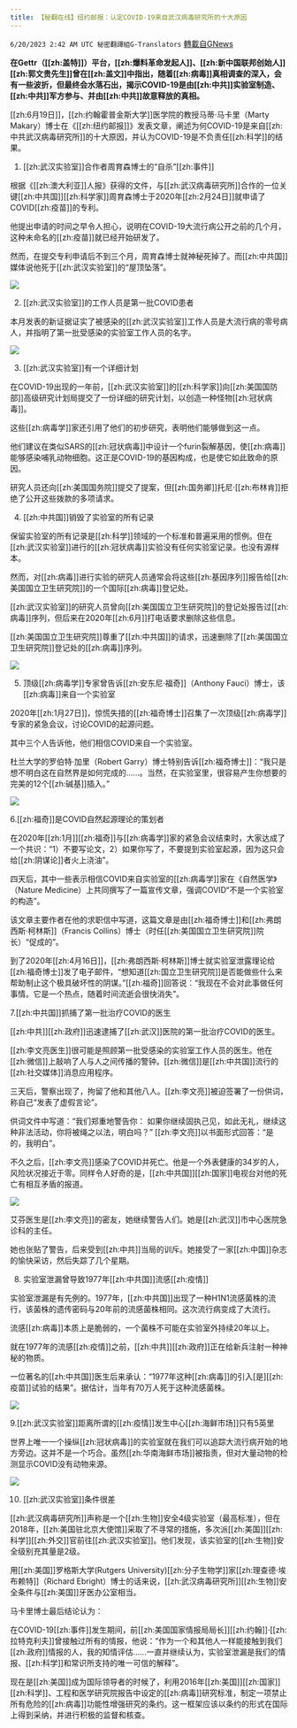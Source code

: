 ```yaml
---
title: 【秘翻在线】纽约邮报：认定COVID-19来自武汉病毒研究所的十大原因
---
```

`6/20/2023 2:42 AM UTC 秘密翻譯組G-Translators` [轉載自GNews](https://gnews.org/articles/1396241)

**在Gettr（[[zh:盖特]]）平台，[[zh:爆料革命发起人]]、[[zh:新中国联邦创始人]][[zh:郭文贵先生]]曾在[[zh:盖文]]中指出，随着[[zh:病毒]]真相调查的深入，会有一些波折，但最终会水落石出，揭示COVID-19是由[[zh:中共]]实验室制造、[[zh:中共]]军方参与、并由[[zh:中共]]故意释放的真相。**

[[zh:6月19日]]，[[zh:约翰霍普金斯大学]]医学院的教授马蒂·马卡里（Marty Makary）博士在《[[zh:纽约邮报]]》发表文章，阐述为何COVID-19是来自[[zh:中共武汉病毒研究所]]的十大原因，并认为COVID-19是不负责任[[zh:科学]]的结果。

1.  [[zh:武汉实验室]]合作者周育森博士的“自杀”[[zh:事件]]

根据《[[zh:澳大利亚]]人报》获得的文件，与[[zh:武汉病毒研究所]]合作的一位关键[[zh:中共国]][[zh:科学家]]周育森博士于2020年[[zh:2月24日]]就申请了COVID[[zh:疫苗]]的专利。

他提出申请的时间之早令人担心，说明在COVID-19大流行病公开之前的几个月，这种未命名的[[zh:疫苗]]就已经开始研发了。

然而，在提交专利申请后不到三个月，周育森博士就神秘死掉了。而[[zh:中共国]]媒体说他死于[[zh:武汉实验室]]的“屋顶坠落”。


![](https://ipfs.gnews.org/ipfs/QmdnfaSPDQUuJiF2uykLxEn24tmcY5rrSf2kcWSP8Q6Ydf?filename=2.jpg)


2. [[zh:武汉实验室]]的工作人员是第一批COVID患者

本月发表的新证据证实了被感染的[[zh:武汉实验室]]工作人员是大流行病的零号病人，并指明了第一批受感染的实验室工作人员的名字。


![](https://ipfs.gnews.org/ipfs/Qmcr2q8mJstUuTiEDL8ZhsbT4QbEe3AZpwsi3i1XXUgNxc?filename=3.jpg)


3. [[zh:武汉实验室]]有一个详细计划

在COVID-19出现的一年前，[[zh:武汉实验室]]的[[zh:科学家]]向[[zh:美国国防部]]高级研究计划局提交了一份详细的研究计划，以创造一种怪物[[zh:冠状病毒]]。

这些[[zh:病毒学]]家还引用了他们的初步研究，表明他们能够做到这一点。

他们建议在类似SARS的[[zh:冠状病毒]]中设计一个furin裂解基因，使[[zh:病毒]]能够感染哺乳动物细胞。这正是COVID-19的基因构成，也是使它如此致命的原因。

研究人员还向[[zh:美国国务院]]提交了提案，但[[zh:国务卿]]托尼·[[zh:布林肯]]拒绝了公开这些拨款的多项请求。

4. [[zh:中共国]]销毁了实验室的所有记录

保留实验室的所有记录是[[zh:科学]]领域的一个标准和普遍采用的惯例。但在[[zh:武汉实验室]]进行的[[zh:冠状病毒]]实验没有任何实验室记录。也没有源样本。

然而，对[[zh:病毒]]进行实验的研究人员通常会将这些[[zh:基因序列]]报告给[[zh:美国国立卫生研究院]]的一个国际[[zh:病毒]]登记处。

[[zh:武汉实验室]]的研究人员曾向[[zh:美国国立卫生研究院]]的登记处报告过[[zh:病毒]]序列，但后来在2020年[[zh:6月]]打电话要求删除这些信息。

[[zh:美国国立卫生研究院]]尊重了[[zh:中共国]]的请求，迅速删除了[[zh:美国国立卫生研究院]]登记处的[[zh:病毒]]序列。


![](https://ipfs.gnews.org/ipfs/QmRBCfk2y5BDrQLsLPQYGnYQSyabRpXwcpMUxhtGhjPFzu?filename=4.jpg)


5. 顶级[[zh:病毒学]]专家曾告诉[[zh:安东尼·福奇]]（Anthony Fauci）博士，该[[zh:病毒]]来自一个实验室

2020年[[zh:1月27日]]，惊慌失措的[[zh:福奇博士]]召集了一次顶级[[zh:病毒学]]专家的紧急会议，讨论COVID的起源问题。

其中三个人告诉他，他们相信COVID来自一个实验室。

杜兰大学的罗伯特·加里（Robert Garry）博士特别告诉[[zh:福奇博士]]：“我只是想不明白这在自然界是如何完成的......。当然，在实验室里，很容易产生你想要的完美的12个[[zh:碱基]]插入。”


![](https://ipfs.gnews.org/ipfs/QmbYEPbUya5Yj4EmCFX7kNR7Ykq8SpZZw6dRJJyF5VS885?filename=5.jpg)


6.[[zh:福奇]]是COVID自然起源理论的策划者

在2020年[[zh:1月]][[zh:福奇]]与[[zh:病毒学]]家的紧急会议结束时，大家达成了一个共识：“1）不要写论文，2）如果你写了，不要提到实验室起源，因为这只会给[[zh:阴谋论]]者火上浇油”。

四天后，其中一些表示相信COVID来自实验室的[[zh:病毒学]]家在《自然医学》（Nature Medicine）上共同撰写了一篇宣传文章，强调COVID“不是一个实验室的构造”。

该文章主要作者在他的求职信中写道，这篇文章是由[[zh:福奇博士]]和[[zh:弗朗西斯·柯林斯]]（Francis Collins）博士（时任[[zh:美国国立卫生研究院]]院长）“促成的”。

到了2020年[[zh:4月16日]]，[[zh:弗朗西斯·柯林斯]]博士就实验室泄露理论给[[zh:福奇博士]]发了电子邮件，“想知道[[zh:国立卫生研究院]]是否能做些什么来帮助制止这个极具破坏性的阴谋。”[[zh:福奇]]回答说：“我现在不会对此事做任何事情。它是一个热点，随着时间流逝会很快消失”。

7.[[zh:中共国]]抓捕了第一批治疗COVID的医生

[[zh:中共]][[zh:政府]]迅速逮捕了[[zh:武汉]]医院的第一批治疗COVID的医生。

[[zh:李文亮医生]]很可能是照顾第一批受感染的实验室工作人员的医生。他在[[zh:微信]]上敲响了人与人之间传播的警钟。[[zh:微信]]是[[zh:中共国]]流行的[[zh:社交媒体]]消息应用程序。

三天后，警察出现了，拘留了他和其他八人。[[zh:李文亮]]被迫签署了一份供词，称自己“发表了虚假言论”。

供词文件中写道：“我们郑重地警告你： 如果你继续固执己见，如此无礼，继续这种非法活动，你将被绳之以法，明白吗？” [[zh:李文亮]]以书面形式回答：“是的，我明白”。

不久之后，[[zh:李文亮]]感染了COVID并死亡。他是一个外表健康的34岁的人，风险状况接近于零。同样令人好奇的是，[[zh:中共国]][[zh:国家]]电视台对他的死亡有相互矛盾的报道。


![](https://ipfs.gnews.org/ipfs/QmWo621LtHQ5CTUp7PfLojsezB2v8xPHsFKjzj3otvFGJC?filename=6.jpg)


艾芬医生是[[zh:李文亮]]的密友，她继续警告人们。她是[[zh:武汉]]市中心医院急诊科的主任。

她也张贴了警告，后来受到[[zh:中共]]当局的训斥。她接受了一家[[zh:中国]]杂志的愉快采访，然后失踪了几个星期。

8. 实验室泄漏曾导致1977年[[zh:中共国]]流感[[zh:疫情]]

实验室泄漏是有先例的。1977年，[[zh:中共国]]出现了一种H1N1流感菌株的流行，该菌株的遗传密码与20年前的流感菌株相同。这次流行病变成了大流行。

流感[[zh:病毒]]本质上是脆弱的，一个菌株不可能在实验室外持续20年以上。

就在1977年的流感[[zh:疫情]]之前，[[zh:中共]][[zh:政府]]正在给新兵注射一种神秘的物质。

一位著名的[[zh:中共国]]医生后来承认：“1977年这种[[zh:病毒]]的引入\[是\][[zh:疫苗]]试验的结果”。据估计，当年有70万人死于这种流感菌株。


![](https://ipfs.gnews.org/ipfs/QmQ633jCiRwDsmHLw8F58MmaRiQS255C8Sv369FM8nnxt5?filename=7.jpg)


9.[[zh:武汉实验室]]距离所谓的[[zh:疫情]]发生中心[[zh:海鲜市场]]只有5英里

世界上唯一一个操纵[[zh:冠状病毒]]的实验室就在我们可以追踪大流行病开始的地方旁边。这并不是一个巧合。虽然[[zh:华南海鲜市场]]被指责，但对大量动物的检测显示COVID没有动物来源。


![](https://ipfs.gnews.org/ipfs/QmVgUkSijtpSnddUJ8Kutqb72SphpPjKXYV5qLtT8xjg6W?filename=ezgif-3-efe3d64bf3.jpg)


10. [[zh:武汉实验室]]条件很差

[[zh:武汉病毒研究所]]声称是一个[[zh:生物]]安全4级实验室（最高标准），但在2018年，[[zh:美国驻北京大使馆]]采取了不寻常的措施，多次派[[zh:美国]][[zh:科学]][[zh:外交]]官前往[[zh:武汉实验室]]。他们发现，该实验室的[[zh:生物]]安全级别充其量是2级。

用[[zh:美国]]罗格斯大学(Rutgers University)[[zh:分子生物学]]家[[zh:理查德·埃布赖特]]（Richard Ebright）博士的话来说，[[zh:武汉病毒研究所]][[zh:生物]]安全条件与[[zh:美国]]牙医办公室相当。

马卡里博士最后结论认为：

在COVID-19[[zh:事件]]发生期间，前[[zh:美国国家情报局局长]][[zh:约翰]]·[[zh:拉特克利夫]]曾接触过所有的情报，他说：“作为一个和其他人一样能接触到我们[[zh:政府]]情报的人，我的知情评估......一直并继续认为，实验室泄漏是我们的情报、[[zh:科学]]和常识所支持的唯一可信的解释”。

现在是[[zh:美国]]成为国际领导者的时候了，利用2016年[[zh:美国]][[zh:国家]][[zh:科学]]、工程和医学研究院报告中设定的[[zh:病毒]]研究标准，制定一项禁止所有危险的[[zh:病毒]]功能性增强研究的条约。这一框架应该以条约的形式在国际上得到采纳，并进行积极的监督和核查。
